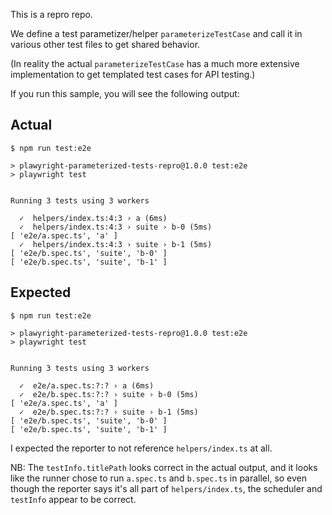 This is a repro repo.

We define a test parametizer/helper `parameterizeTestCase` and call it in various other test files to get shared behavior.

(In reality the actual `parameterizeTestCase` has a much more extensive implementation to get templated test cases for API testing.)

If you run this sample, you will see the following output:

## Actual

```
$ npm run test:e2e

> plawyright-parameterized-tests-repro@1.0.0 test:e2e
> playwright test


Running 3 tests using 3 workers

  ✓  helpers/index.ts:4:3 › a (6ms)
  ✓  helpers/index.ts:4:3 › suite › b-0 (5ms)
[ 'e2e/a.spec.ts', 'a' ]
  ✓  helpers/index.ts:4:3 › suite › b-1 (5ms)
[ 'e2e/b.spec.ts', 'suite', 'b-0' ]
[ 'e2e/b.spec.ts', 'suite', 'b-1' ]
```

## Expected

```
$ npm run test:e2e

> plawyright-parameterized-tests-repro@1.0.0 test:e2e
> playwright test


Running 3 tests using 3 workers

  ✓  e2e/a.spec.ts:?:? › a (6ms)
  ✓  e2e/b.spec.ts:?:? › suite › b-0 (5ms)
[ 'e2e/a.spec.ts', 'a' ]
  ✓  e2e/b.spec.ts:?:? › suite › b-1 (5ms)
[ 'e2e/b.spec.ts', 'suite', 'b-0' ]
[ 'e2e/b.spec.ts', 'suite', 'b-1' ]
```

I expected the reporter to not reference `helpers/index.ts` at all.

NB: The `testInfo.titlePath` looks correct in the actual output, and it looks like the runner chose to run `a.spec.ts` and `b.spec.ts` in parallel, so even though the reporter says it's all part of `helpers/index.ts`, the scheduler and `testInfo` appear to be correct.
